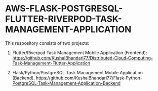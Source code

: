 # AWS-FLASK-POSTGRESQL-FLUTTER-RIVERPOD-TASK-MANAGEMENT-APPLICATION

This respository consists of two projects:
1. Flutter/Riverpod Task Management Mobile Application (Frontend):
   https://github.com/KushalBhandari77/Distributed-Cloud-Computing-Task-Management-Flutter-Application
   

3. Flask/Python/PostgreSQL Task Management Mobile Application (Backend).
   https://github.com/KushalBhandari77/Flask-Python-PostgreSQL-Task-Management-Application-Backend
